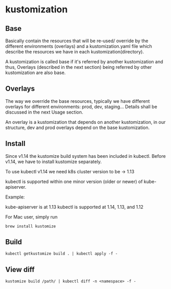 # kustomization
## Base
Basically contain the resources that will be re-used/ override by the different environments (overlays) and a kustomization.yaml file which describe the resources we have in each kustomization(directory).

A kustomization is called base if it's referred by another kustomization and thus, Overlays (described in the next section) being referred by other kustomization are also base.



## Overlays
The way we override the base resources, typically we have different overlays for different environments: prod, dev, staging... Details shall be discussed in the next Usage section.

An overlay is a kustomization that depends on another kustomization, in our structure, dev and prod overlays depend on the base kustomization.

## Install
Since v1.14 the kustomize build system has been included in kubectl. Before v1.14, we have to install kustomize separately. 

To use kubectl v1.14 we need k8s cluster version to be → 1.13

kubectl is supported within one minor version (older or newer) of kube-apiserver.

Example:

kube-apiserver is at 1.13
kubectl is supported at 1.14, 1.13, and 1.12


For Mac user, simply run 
```console
brew install kustomize
```
## Build
```
kubectl getkustomize build . | kubectl apply -f -
```
## View diff
```
kustomize build /path/ | kubectl diff -n <namespace> -f - 
```

